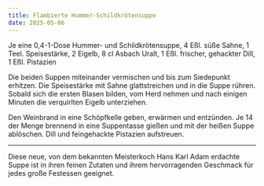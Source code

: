 ```yaml
---
title: Flambierte Hummer-Schildkrötensuppe
date: 2025-05-06
---
```


Je eine 0,4-1-Dose Hummer- und Schildkrötensuppe, 4 Eßl. süße Sahne, 1 Teel. Speisestärke, 2 Eigelb, 8 cl Asbach Uralt, 1 Eßl. frischer, gehackter Dill, 1 Eßl. Pistazien

Die beiden Suppen miteinander vermischen und bis zum Siedepunkt erhitzen. Die Speisestärke mit Sahne glattstreichen und in die Suppe rühren. Sobald sich die ersten Blasen bilden, vom Herd nehmen und nach einigen Minuten die verquirlten Eigelb unterziehen.

Den Weinbrand in eine Schöpfkelle geben, erwärmen und entzünden. Je 14 der Menge brennend in eine Suppentasse gießen und mit der heißen Suppe ablöschen. Dill und feingehackte Pistazien aufstreuen.

---

Diese neue, von dem bekannten Meisterkoch Hans Karl Adam erdachte Suppe ist in ihren feinen Zutaten und ihrem hervorragenden Geschmack für jedes große Festessen geeignet.
